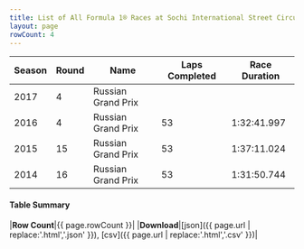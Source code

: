 ```yaml
---
title: List of All Formula 1® Races at Sochi International Street Circuit
layout: page
rowCount: 4
---
```


| Season | Round | Name | Laps Completed | Race Duration |
|--|--|--|--|--|
| 2017 | 4 | Russian Grand Prix |   |   |
| 2016 | 4 | Russian Grand Prix | 53 | 1:32:41.997 |
| 2015 | 15 | Russian Grand Prix | 53 | 1:37:11.024 |
| 2014 | 16 | Russian Grand Prix | 53 | 1:31:50.744 |

#### Table Summary

|**Row Count**|{{ page.rowCount }}|
|**Download**|[json]({{ page.url | replace:'.html','.json' }}), [csv]({{ page.url | replace:'.html','.csv' }})|
